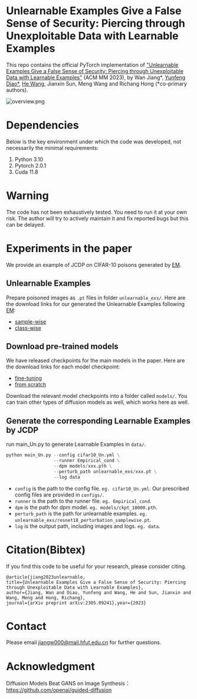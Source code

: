 # Unlearnable Examples Give a False Sense of Security: Piercing through Unexploitable Data with Learnable Examples

This repo contains the official PyTorch implementation of ["Unlearnable Examples Give a False Sense of Security: Piercing through Unexploitable Data with Learnable Examples"](https://arxiv.org/abs/2305.09241) (ACM MM 2023), by Wan Jiang*, [Yunfeng Diao*](http://faculty.hfut.edu.cn/diaoyunfeng/en/index.htm), [He Wang](https://drhewang.com/), Jianxin Sun, Meng Wang and Richang Hong (*co-primary authors).

![overview.png](https://file.meding.vip/f/v7l6CG/overview.png)

# Dependencies

Below is the key environment under which the code was developed, not necessarily the minimal requirements:

1.  Python 3.10
2.  Pytorch 2.0.1
3.  Cuda 11.8


# Warning

The code has not been exhaustively tested. You need to run it at your own risk. The author will try to actively maintain it and fix reported bugs but this can be delayed.

# Experiments in the paper

We provide an example of JCDP on CIFAR-10 poisons generated by [EM](https://github.com/HanxunH/Unlearnable-Examples#generate-noise-for-unlearnable-examples).

## Unlearnable Examples

Prepare poisoned images as `.pt` files in folder `unlearnable_exs/`. 
Here are the download links for our generated the Unlearnable Examples following [EM](https://github.com/HanxunH/Unlearnable-Examples#generate-noise-for-unlearnable-examples):

*   [sample-wise](https://drive.google.com/drive/folders/1Cr9U5AwoA0LW36kdFpE5IdH1erFfwfJ-)
*   [class-wise](https://drive.google.com/drive/folders/1Ax2GzzKMgX_GvlhT8etZDOiHgUqBIgu5)

## Download pre-trained models

We have released checkpoints for the main models in the paper.
Here are the download links for each model checkpoint:

*   [fine-tuning ](https://drive.google.com/drive/folders/1_h76h7sVIoxyGi2OCuF7eL7-KWYMq1gq)
*   [from scratch](https://drive.google.com/drive/folders/1b52GoGGyEQHHec2ThOQw196_ehpSSxD9)

Download the relevant model checkpoints into a folder called `models/`.
You can train other types of diffusion models as well, which works here as well.

## Generate  the corresponding Learnable Examples by JCDP

run main\_Un.py to generate Learnable Examples in `data/`.

```python
python main_Un.py --config cifar10_Un.yml \
                  --runner Empirical_cond \
                  --dpm models/xxx.pth \
                  --perturb_path unlearnable_exs/xxx.pt \
                  --log data 
```
- `config` is the path to the config file. `eg. cifar10_Un.yml`. Our prescribed config files are provided in `configs/`.  
- `runner` is the path to the runner file. `eg. Empirical_cond`.
- `dpm` is the path for dpm model.  `eg. models/ckpt_10000.pth`. 
- `perturb_path` is the path for unlearnable examples.  `eg. unlearnable_exs/resnet18_perturbation_samplewise.pt`. 
- `log` is the ouitput path, including images and logs.  `eg. data`. 

# Citation(Bibtex)

If you find this code to be useful for your research, please consider citing.

```
@article{jiang2023unlearnable,
title={Unlearnable Examples Give a False Sense of Security: Piercing through Unexploitable Data with Learnable Examples},
author={Jiang, Wan and Diao, Yunfeng and Wang, He and Sun, Jianxin and Wang, Meng and Hong, Richang},
journal={arXiv preprint arXiv:2305.09241},year={2023}
```

# Contact

Please email <jiangw000@mail.hfut.edu.cn> for further questions.

# Acknowledgment

Diffusion Models Beat GANS on Image Synthesis：https://github.com/openai/guided-diffusion


